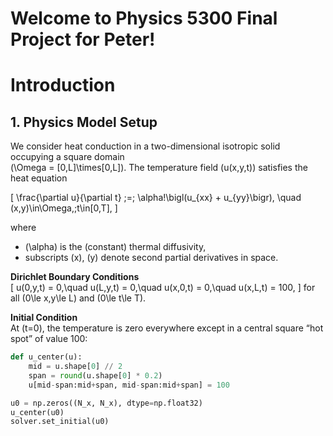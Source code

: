 # Welcome to Physics 5300 Final Project for Peter!

# Introduction

## 1. Physics Model Setup

We consider heat conduction in a two-dimensional isotropic solid occupying a square domain  
\(\Omega = [0,L]\times[0,L]\).  The temperature field \(u(x,y,t)\) satisfies the heat equation

\[
\frac{\partial u}{\partial t}
\;=\;
\alpha\!\bigl(u_{xx} + u_{yy}\bigr),
\quad
(x,y)\in\Omega,\;t\in[0,T],
\]

where  
- \(\alpha\) is the (constant) thermal diffusivity,  
- subscripts \(x\), \(y\) denote second partial derivatives in space.

**Dirichlet Boundary Conditions**  
\[
u(0,y,t) = 0,\quad
u(L,y,t) = 0,\quad
u(x,0,t) = 0,\quad
u(x,L,t) = 100,
\]
for all \(0\le x,y\le L\) and \(0\le t\le T\).

**Initial Condition**  
At \(t=0\), the temperature is zero everywhere except in a central square “hot spot” of value 100:
```python
def u_center(u):
    mid = u.shape[0] // 2
    span = round(u.shape[0] * 0.2)
    u[mid-span:mid+span, mid-span:mid+span] = 100

u0 = np.zeros((N_x, N_x), dtype=np.float32)
u_center(u0)
solver.set_initial(u0)
